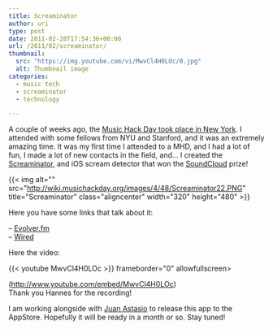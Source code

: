 ```yaml
---
title: Screaminator
author: uri
type: post
date: 2011-02-28T17:54:36+00:00
url: /2011/02/screaminator/
thumbnail:
  src: "https://img.youtube.com/vi/MwvCl4H0LOc/0.jpg"
  alt: Thumbnail image
categories:
  - music tech
  - screaminator
  - technology

---
```

A couple of weeks ago, the [Music Hack Day took place in New York][1]. I attended with some fellows from NYU and Stanford, and it was an extremely amazing time. It was my first time I attended to a MHD, and I had a lot of fun, I made a lot of new contacts in the field, and&#8230; I created the [Screaminator][2], and iOS scream detector that won the [SoundCloud][3] prize!

{{< img alt="" src="http://wiki.musichackday.org/images/4/48/Screaminator22.PNG" title="Screaminator" class="aligncenter" width="320" height="480" >}} 

Here you have some links that talk about it:

&#8211; [Evolver.fm][4]  
&#8211; [Wired][5]

Here the video:

{{< youtube MwvCl4H0LOc >}} frameborder="0" allowfullscreen></iframe>

(http://www.youtube.com/embed/MwvCl4H0LOc)  
Thank you Hannes for the recording!

I am working alongside with [Juan Astasio][6] to release this app to the AppStore. Hopefully it will be ready in a month or so. Stay tuned!

 [1]: http://nyc.musichackday.org/
 [2]: http://wiki.musichackday.org/index.php?title=Screaminator
 [3]: http://www.soundcloud.com
 [4]: http://evolver.fm/2011/02/15/with-screaminator-only-ios-can-hear-you-scream/
 [5]: http://www.wired.com/epicenter/2011/02/music-hack-day-nyc/all/1
 [6]: http://www.astasiototal.com